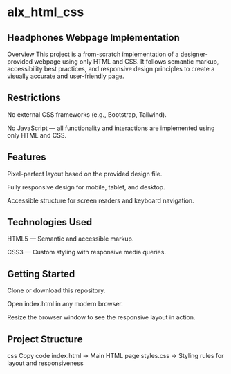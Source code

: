 # alx_html_css
<!-- # SmileSchool Landing Page

Welcome to the SmileSchool Landing Page — a clean, responsive, and professional HTML-based project designed to showcase the fun and value of mastering your smile through online tutorials and resources.

## Project Overview
This is a multi-section landing page for a fictional service called SmileSchool that teaches smiling techniques through professional video tutorials. Built with semantic HTML5, Font Awesome icons, and modern layout strategies, it serves as a great example of how to structure a fully responsive webpage without using a CSS framework.

## Features
-  Semantic and accessible HTML5 structure
-  Responsive layout using **CSS Flexbox**
-  Mobile-first design with `<meta name="viewport">`
-  Font Awesome icons for visual appeal
-  Multiple sections including:
  - Hero with call-to-action
  - Testimonials
  - Instructor profiles
  - Featured tutorials
  - Free membership highlights
  - FAQ section
  - Footer with social media links

## File Structure
index.css
style.css -->


## Headphones Webpage Implementation
Overview
This project is a from-scratch implementation of a designer-provided webpage using only HTML and CSS.
It follows semantic markup, accessibility best practices, and responsive design principles to create a visually accurate and user-friendly page.

## Restrictions
No external CSS frameworks (e.g., Bootstrap, Tailwind).

No JavaScript — all functionality and interactions are implemented using only HTML and CSS.

## Features
Pixel-perfect layout based on the provided design file.

Fully responsive design for mobile, tablet, and desktop.

Accessible structure for screen readers and keyboard navigation.

## Technologies Used
HTML5 — Semantic and accessible markup.

CSS3 — Custom styling with responsive media queries.

## Getting Started
Clone or download this repository.

Open index.html in any modern browser.

Resize the browser window to see the responsive layout in action.

## Project Structure
css
Copy code
index.html     → Main HTML page
styles.css     → Styling rules for layout and responsiveness